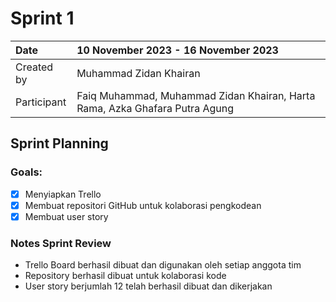 # Sprint 1

|Date|10 November 2023 - 16 November 2023|
| :- | :- |
|Created by|Muhammad Zidan Khairan|
|Participant|Faiq Muhammad, Muhammad Zidan Khairan, Harta Rama, Azka Ghafara Putra Agung|
## Sprint Planning
### Goals:
- [x] Menyiapkan Trello
- [x] Membuat repositori GitHub untuk kolaborasi pengkodean
- [x] Membuat user story

### Notes Sprint Review
- Trello Board berhasil dibuat dan digunakan oleh setiap anggota tim
- Repository berhasil dibuat untuk kolaborasi kode
- User story berjumlah 12 telah berhasil dibuat dan dikerjakan

